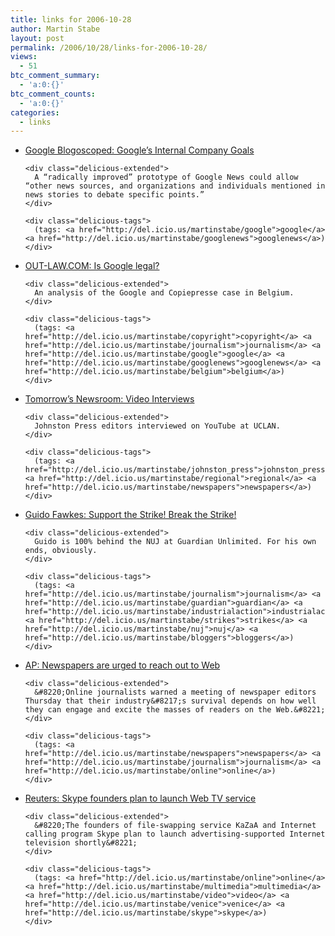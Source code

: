 ```yaml
---
title: links for 2006-10-28
author: Martin Stabe
layout: post
permalink: /2006/10/28/links-for-2006-10-28/
views:
  - 51
btc_comment_summary:
  - 'a:0:{}'
btc_comment_counts:
  - 'a:0:{}'
categories:
  - links
---
```

<ul class="delicious">
  <li>
    <div class="delicious-link">
      <a href="http://blog.outer-court.com/archive/2006-10-26-n80.html">Google Blogoscoped: Google&#8217;s Internal Company Goals</a>
    </div>
    
    <div class="delicious-extended">
      A “radically improved” prototype of Google News could allow “other news sources, and organizations and individuals mentioned in news stories to debate specific points.”
    </div>
    
    <div class="delicious-tags">
      (tags: <a href="http://del.icio.us/martinstabe/google">google</a> <a href="http://del.icio.us/martinstabe/googlenews">googlenews</a>)
    </div>
  </li>
  
  <li>
    <div class="delicious-link">
      <a href="http://www.out-law.com/page-7427">OUT-LAW.COM: Is Google legal?</a>
    </div>
    
    <div class="delicious-extended">
      An analysis of the Google and Copiepresse case in Belgium.
    </div>
    
    <div class="delicious-tags">
      (tags: <a href="http://del.icio.us/martinstabe/copyright">copyright</a> <a href="http://del.icio.us/martinstabe/journalism">journalism</a> <a href="http://del.icio.us/martinstabe/google">google</a> <a href="http://del.icio.us/martinstabe/googlenews">googlenews</a> <a href="http://del.icio.us/martinstabe/belgium">belgium</a>)
    </div>
  </li>
  
  <li>
    <div class="delicious-link">
      <a href="http://www.ukjournalism.co.uk/jpleaders/2006/10/27/video-intervierws/#more-35">Tomorrow’s Newsroom: Video Interviews</a>
    </div>
    
    <div class="delicious-extended">
      Johnston Press editors interviewed on YouTube at UCLAN.
    </div>
    
    <div class="delicious-tags">
      (tags: <a href="http://del.icio.us/martinstabe/johnston_press">johnston_press</a> <a href="http://del.icio.us/martinstabe/regional">regional</a> <a href="http://del.icio.us/martinstabe/newspapers">newspapers</a>)
    </div>
  </li>
  
  <li>
    <div class="delicious-link">
      <a href="http://5thnovember.blogspot.com/2006/10/support-strike-break-strike.html">Guido Fawkes: Support the Strike! Break the Strike!</a>
    </div>
    
    <div class="delicious-extended">
      Guido is 100% behind the NUJ at Guardian Unlimited. For his own ends, obviously.
    </div>
    
    <div class="delicious-tags">
      (tags: <a href="http://del.icio.us/martinstabe/journalism">journalism</a> <a href="http://del.icio.us/martinstabe/guardian">guardian</a> <a href="http://del.icio.us/martinstabe/industrialaction">industrialaction</a> <a href="http://del.icio.us/martinstabe/strikes">strikes</a> <a href="http://del.icio.us/martinstabe/nuj">nuj</a> <a href="http://del.icio.us/martinstabe/bloggers">bloggers</a>)
    </div>
  </li>
  
  <li>
    <div class="delicious-link">
      <a href="http://news.yahoo.com/s/ap/20061026/ap_on_hi_te/apme_web_news_1">AP: Newspapers are urged to reach out to Web</a>
    </div>
    
    <div class="delicious-extended">
      &#8220;Online journalists warned a meeting of newspaper editors Thursday that their industry&#8217;s survival depends on how well they can engage and excite the masses of readers on the Web.&#8221;
    </div>
    
    <div class="delicious-tags">
      (tags: <a href="http://del.icio.us/martinstabe/newspapers">newspapers</a> <a href="http://del.icio.us/martinstabe/journalism">journalism</a> <a href="http://del.icio.us/martinstabe/online">online</a>)
    </div>
  </li>
  
  <li>
    <div class="delicious-link">
      <a href="http://news.yahoo.com/s/nm/skype_television_dc">Reuters: Skype founders plan to launch Web TV service</a>
    </div>
    
    <div class="delicious-extended">
      &#8220;The founders of file-swapping service KaZaA and Internet calling program Skype plan to launch advertising-supported Internet television shortly&#8221;
    </div>
    
    <div class="delicious-tags">
      (tags: <a href="http://del.icio.us/martinstabe/online">online</a> <a href="http://del.icio.us/martinstabe/multimedia">multimedia</a> <a href="http://del.icio.us/martinstabe/video">video</a> <a href="http://del.icio.us/martinstabe/venice">venice</a> <a href="http://del.icio.us/martinstabe/skype">skype</a>)
    </div>
  </li>
</ul>